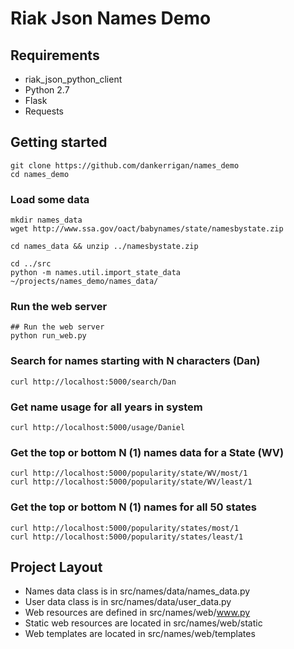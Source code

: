 # Riak Json Names Demo

## Requirements
+ riak_json_python_client
+ Python 2.7
+ Flask
+ Requests


## Getting started

    git clone https://github.com/dankerrigan/names_demo
    cd names_demo

### Load some data

    mkdir names_data
    wget http://www.ssa.gov/oact/babynames/state/namesbystate.zip

    cd names_data && unzip ../namesbystate.zip

    cd ../src
    python -m names.util.import_state_data ~/projects/names_demo/names_data/

### Run the web server

    ## Run the web server
    python run_web.py

### Search for names starting with N characters (Dan)

    curl http://localhost:5000/search/Dan

### Get name usage for all years in system

    curl http://localhost:5000/usage/Daniel

### Get the top or bottom N (1) names data for a State (WV)

    curl http://localhost:5000/popularity/state/WV/most/1
    curl http://localhost:5000/popularity/state/WV/least/1

### Get the top or bottom N (1) names for all 50 states

    curl http://localhost:5000/popularity/states/most/1
    curl http://localhost:5000/popularity/states/least/1

## Project Layout

+ Names data class is in src/names/data/names_data.py
+ User data class is in src/names/data/user_data.py
+ Web resources are defined in src/names/web/www.py
+ Static web resources are located in src/names/web/static
+ Web templates are located in src/names/web/templates